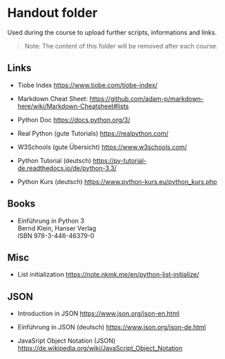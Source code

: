 # Handout folder

Used during the course to upload further scripts, informations and links. 

> Note: The content of this folder will be removed after each course.

## Links

- Tiobe Index
  https://www.tiobe.com/tiobe-index/ 

- Markdown Cheat Sheet:
  https://github.com/adam-p/markdown-here/wiki/Markdown-Cheatsheet#lists 

- Python Doc
  https://docs.python.org/3/ 

- Real Python (gute Tutorials)
  https://realpython.com/

- W3Schools (gute Übersicht)
  https://www.w3schools.com/

- Python Tutorial (deutsch)
  https://py-tutorial-de.readthedocs.io/de/python-3.3/

- Python Kurs (deutsch)
  https://www.python-kurs.eu/python_kurs.php 


## Books

- Einführung in Python 3<br /> 
  Bernd Klein, Hanser Verlag<br />
  ISBN 978-3-446-46379-0

## Misc

- List initialization
  https://note.nkmk.me/en/python-list-initialize/

## JSON
- Introduction in JSON
  https://www.json.org/json-en.html

- Einführung in JSON (deutsch)
  https://www.json.org/json-de.html

- JavaSript Object Notation (JSON)
  https://de.wikipedia.org/wiki/JavaScript_Object_Notation

